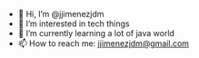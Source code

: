 - 👋 Hi, I’m @jjimenezjdm
- 👀 I’m interested in tech things
- 🌱 I’m currently learning a lot of java world
- 📫 How to reach me: jjimenezjdm@gmail.com

<!---
jjimenezjdm/jjimenezjdm is a ✨ special ✨ repository because its `README.md` (this file) appears on your GitHub profile.
You can click the Preview link to take a look at your changes.
--->
